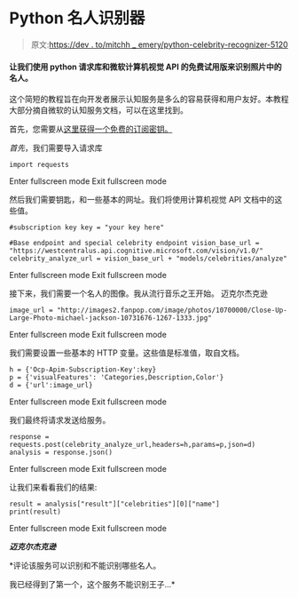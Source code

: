 # Python 名人识别器

> 原文:[https://dev . to/mitchh _ emery/python-celebrity-recognizer-5120](https://dev.to/mitchh_emery/python-celebrity-recognizer-5120)

#### 让我们使用 python 请求库和微软计算机视觉 API 的免费试用版来识别照片中的名人。

这个简短的教程旨在向开发者展示认知服务是多么的容易获得和用户友好。本教程大部分摘自微软的认知服务文档，可以在这里找到。

首先，您需要从[这里获得一个免费的订阅密钥。](https://azure.microsoft.com/en-us/try/cognitive-services/?api=computer-vision)

*首先*，我们需要导入请求库

```
import requests 
```

Enter fullscreen mode Exit fullscreen mode

然后我们需要钥匙，和一些基本的网址。我们将使用计算机视觉 API 文档中的这些值。

```
#subscription key key = "your key here"

#Base endpoint and special celebrity endpoint vision_base_url = "https://westcentralus.api.cognitive.microsoft.com/vision/v1.0/"
celebrity_analyze_url = vision_base_url + "models/celebrities/analyze" 
```

Enter fullscreen mode Exit fullscreen mode

接下来，我们需要一个名人的图像。我从流行音乐之王开始。
迈克尔杰克逊

```
image_url = "http://images2.fanpop.com/image/photos/10700000/Close-Up-Large-Photo-michael-jackson-10731676-1267-1333.jpg" 
```

Enter fullscreen mode Exit fullscreen mode

我们需要设置一些基本的 HTTP 变量。这些值是标准值，取自文档。

```
h = {'Ocp-Apim-Subscription-Key':key}
p = {'visualFeatures': 'Categories,Description,Color'}
d = {'url':image_url} 
```

Enter fullscreen mode Exit fullscreen mode

我们最终将请求发送给服务。

```
response = requests.post(celebrity_analyze_url,headers=h,params=p,json=d)
analysis = response.json() 
```

Enter fullscreen mode Exit fullscreen mode

让我们来看看我们的结果:

```
result = analysis["result"]["celebrities"][0]["name"]
print(result) 
```

Enter fullscreen mode Exit fullscreen mode

***迈克尔杰克逊***

 *评论该服务可以识别和不能识别哪些名人。

我已经得到了第一个，这个服务不能识别王子...*